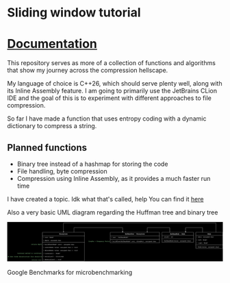 # Sliding window tutorial

# [Documentation](https://sodamachinebroke.github.io/slidingWindowTutorial/)

This repository serves as more of a collection of functions and algorithms that show my journey across the compression
hellscape.

My language of choice is C++26, which should serve plenty well, along with its Inline Assembly feature. I am going to
primarily use the JetBrains CLion IDE and the goal of this is to experiment with different approaches to file
compression.

So far I have made a function that uses entropy coding with a dynamic dictionary to compress a string.

## Planned functions

- Binary tree instead of a hashmap for storing the code
- File handling, byte compression
- Compression using Inline Assembly, as it provides a much faster run time

I have created a topic. Idk what that's called, help
You can find it [here](documentation/topic.md)

Also a very basic UML diagram regarding the Huffman tree and binary tree

![UML diagram](documentation/uml1.svg)

Google Benchmarks for microbenchmarking

